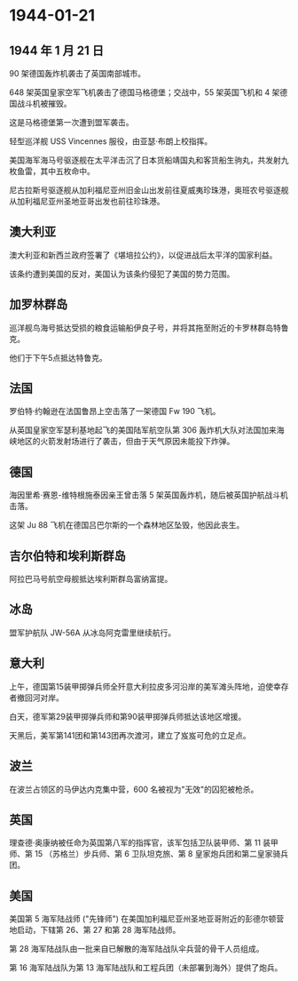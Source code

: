 # 1944-01-21

## 1944 年 1 月 21 日

90 架德国轰炸机袭击了英国南部城市。

648 架英国皇家空军飞机袭击了德国马格德堡；交战中，55 架英国飞机和 4
架德国战斗机被摧毁。

这是马格德堡第一次遭到盟军袭击。

轻型巡洋舰 USS Vincennes 服役，由亚瑟·布朗上校指挥。

美国海军海马号驱逐舰在太平洋击沉了日本货船靖国丸和客货船生驹丸，共发射九枚鱼雷，其中五枚命中。

尼古拉斯号驱逐舰从加利福尼亚州旧金山出发前往夏威夷珍珠港，奥班农号驱逐舰从加利福尼亚州圣地亚哥出发也前往珍珠港。

## 澳大利亚

澳大利亚和新西兰政府签署了《堪培拉公约》，以促进战后太平洋的国家利益。

该条约遭到美国的反对，美国认为该条约侵犯了美国的势力范围。

## 加罗林群岛

巡洋舰鸟海号抵达受损的粮食运输船伊良子号，并将其拖至附近的卡罗林群岛特鲁克。

他们于下午5点抵达特鲁克。

## 法国

罗伯特·约翰逊在法国鲁昂上空击落了一架德国 Fw 190 飞机。

从英国皇家空军瑟利基地起飞的美国陆军航空队第 306
轰炸机大队对法国加来海峡地区的火箭发射场进行了袭击，但由于天气原因未能投下炸弹。

## 德国

海因里希·赛恩-维特根施泰因亲王曾击落 5
架英国轰炸机，随后被英国护航战斗机击落。

这架 Ju 88 飞机在德国吕巴尔斯的一个森林地区坠毁，他因此丧生。

## 吉尔伯特和埃利斯群岛

阿拉巴马号航空母舰抵达埃利斯群岛富纳富提。

## 冰岛

盟军护航队 JW-56A 从冰岛阿克雷里继续航行。

## 意大利

上午，德国第15装甲掷弹兵师全歼意大利拉皮多河沿岸的美军滩头阵地，迫使幸存者撤回河对岸。

白天，德军第29装甲掷弹兵师和第90装甲掷弹兵师抵达该地区增援。

天黑后，美军第141团和第143团再次渡河，建立了岌岌可危的立足点。

## 波兰

在波兰占领区的马伊达内克集中营，600 名被视为"无效"的囚犯被枪杀。

## 英国

理查德·奥康纳被任命为英国第八军的指挥官，该军包括卫队装甲师、第 11
装甲师、第 15 （苏格兰）步兵师、第 6 卫队坦克旅、第 8
皇家炮兵团和第二皇家骑兵团。

## 美国

美国第 5 海军陆战师 ("先锋师")
在美国加利福尼亚州圣地亚哥附近的彭德尔顿营地启动，下辖第 26、第 27 和第
28 海军陆战师。

第 28 海军陆战队由一批来自已解散的海军陆战队伞兵营的骨干人员组成。

第 16 海军陆战队为第 13
海军陆战队和工程兵团（未部署到海外）提供了炮兵。

